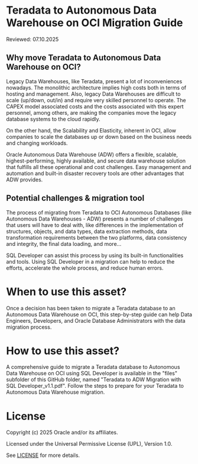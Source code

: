 # Teradata to Autonomous Data Warehouse on OCI Migration Guide

Reviewed: 07.10.2025

## Why move Teradata to Autonomous Data Warehouse on OCI?

Legacy Data Warehouses, like Teradata, present a lot of inconveniences nowadays. The monolithic architecture implies high costs both in terms of hosting and management. Also, legacy Data Warehouses are difficult to scale (up/down, out/in) and require very skilled personnel to operate. The CAPEX model associated costs and the costs associated with this expert personnel, among others, are making the companies move the legacy database systems to the cloud rapidly. 

On the other hand, the Scalability and Elasticity, inherent in OCI, allow companies to scale the databases up or down based on the business needs and changing workloads.

Oracle Autonomous Data Warehouse (ADW) offers a flexible, scalable, highest-performing, highly available, and secure data warehouse solution that fulfills all these operational and cost challenges. Easy management and automation and built-in disaster recovery tools are other advantages that ADW provides.

## Potential challenges & migration tool

The process of migrating from Teradata to OCI Autonomous Databases (like Autonomous Data Warehouses - ADW) presents a number of challenges that users will have to deal with, like differences in the implementation of structures, objects, and data types, data extraction methods, data transformation requirements between the two platforms, data consistency and integrity, the final data loading, and more...

SQL Developer can assist this process by using its built-in functionalities and tools. Using SQL Developer in a migration can help to reduce the efforts, accelerate the whole process, and reduce human errors.

# When to use this asset?

Once a decision has been taken to migrate a Teradata database to an Autonomous Data Warehouse on OCI, this step-by-step guide can help Data Engineers, Developers, and Oracle Database Administrators with the data migration process.

# How to use this asset?

A comprehensive guide to migrate a Teradata database to Autonomous Data Warehouse on OCI using SQL Developer is available in the "files" subfolder of this GitHub folder, named "Teradata to ADW Migration with SQL Developer_v1.1.pdf". Follow the steps to prepare for your Teradata to Autonomous Data Warehouse migration.

# License
 
Copyright (c) 2025 Oracle and/or its affiliates.
 
Licensed under the Universal Permissive License (UPL), Version 1.0.
 
See [LICENSE](https://github.com/oracle-devrel/technology-engineering/blob/main/LICENSE) for more details.
